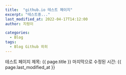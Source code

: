 ```yaml
---
title:  "github.io 테스트 페이지"
excerpt: "테스트중..."
last_modified_at: 2022-04-17T14:12:00
author: 지렁이

categories:
  - Blog
tags:
  - Blog Github 히히
---
```


테스트 페이지
제목: {{ page.title }}
마지막으로 수정된 시간: {{ page.last_modified_at }}
